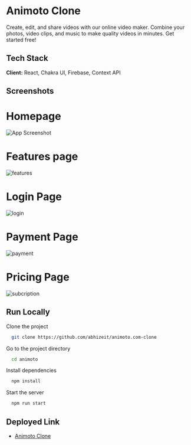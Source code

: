 
# Animoto Clone

Create, edit, and share videos with our online video maker. Combine your photos, video clips, and music to make quality videos in minutes. Get started free!

## Tech Stack
**Client:** React, Chakra UI, Firebase, Context API

## Screenshots
# Homepage
![App Screenshot](https://abhizeit.github.io/images/animoto.png)


# Features page
![features](https://user-images.githubusercontent.com/81003403/207106432-a03121d0-184e-4ee8-b7db-f0e284751586.png)



# Login Page

![login](https://user-images.githubusercontent.com/81003403/207107964-221d27dd-e444-4981-9347-36481e716ad4.png)

# Payment Page




![payment](https://user-images.githubusercontent.com/81003403/207108128-6a0046b8-a23c-4b1c-86bf-e63ac829a195.png)
# Pricing Page

![subcription](https://user-images.githubusercontent.com/81003403/207108324-108f17e6-b551-437f-aaf7-e5c6c22d64da.png)

## Run Locally

Clone the project

```bash
  git clone https://github.com/abhizeit/animoto.com-clone
```

Go to the project directory

```bash
  cd animoto
```

Install dependencies

```bash
  npm install
```

Start the server

```bash
  npm run start
```








## Deployed Link

 - [Animoto Clone](https://ubiquitous-llama-09db74.netlify.app/)

